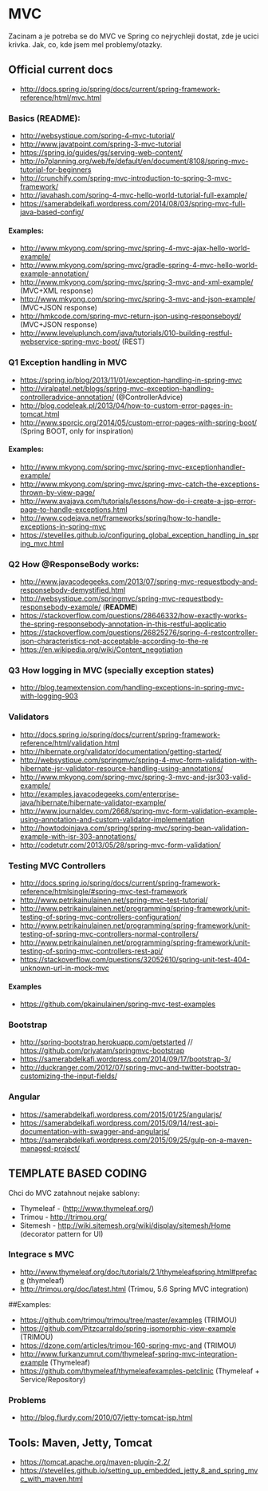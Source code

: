 # MVC
Zacinam a je potreba se do MVC ve Spring co nejrychleji dostat, zde je ucici krivka. Jak, co, kde jsem mel problemy/otazky.

## Official current docs
* http://docs.spring.io/spring/docs/current/spring-framework-reference/html/mvc.html

### Basics (**README**):
* http://websystique.com/spring-4-mvc-tutorial/
* http://www.javatpoint.com/spring-3-mvc-tutorial
* https://spring.io/guides/gs/serving-web-content/
* http://o7planning.org/web/fe/default/en/document/8108/spring-mvc-tutorial-for-beginners
* http://crunchify.com/spring-mvc-introduction-to-spring-3-mvc-framework/
* http://javahash.com/spring-4-mvc-hello-world-tutorial-full-example/
* https://samerabdelkafi.wordpress.com/2014/08/03/spring-mvc-full-java-based-config/

#### Examples:
* http://www.mkyong.com/spring-mvc/spring-4-mvc-ajax-hello-world-example/
* http://www.mkyong.com/spring-mvc/gradle-spring-4-mvc-hello-world-example-annotation/
* http://www.mkyong.com/spring-mvc/spring-3-mvc-and-xml-example/ (MVC+XML response)
* http://www.mkyong.com/spring-mvc/spring-3-mvc-and-json-example/ (MVC+JSON response)
* http://hmkcode.com/spring-mvc-return-json-using-responseboyd/ (MVC+JSON response)
* http://www.leveluplunch.com/java/tutorials/010-building-restful-webservice-spring-mvc-boot/ (REST)

### Q1 Exception handling in MVC
* https://spring.io/blog/2013/11/01/exception-handling-in-spring-mvc
* http://viralpatel.net/blogs/spring-mvc-exception-handling-controlleradvice-annotation/ (@ControllerAdvice)
* http://blog.codeleak.pl/2013/04/how-to-custom-error-pages-in-tomcat.html
* http://www.sporcic.org/2014/05/custom-error-pages-with-spring-boot/ (Spring BOOT, only for inspiration)

#### Examples:
* http://www.mkyong.com/spring-mvc/spring-mvc-exceptionhandler-example/
* http://www.mkyong.com/spring-mvc/spring-mvc-catch-the-exceptions-thrown-by-view-page/
* http://www.avajava.com/tutorials/lessons/how-do-i-create-a-jsp-error-page-to-handle-exceptions.html
* http://www.codejava.net/frameworks/spring/how-to-handle-exceptions-in-spring-mvc
* https://steveliles.github.io/configuring_global_exception_handling_in_spring_mvc.html

### Q2 How @ResponseBody works:
* http://www.javacodegeeks.com/2013/07/spring-mvc-requestbody-and-responsebody-demystified.html
* http://websystique.com/springmvc/spring-mvc-requestbody-responsebody-example/ (**README**)
* https://stackoverflow.com/questions/28646332/how-exactly-works-the-spring-responsebody-annotation-in-this-restful-applicatio
* https://stackoverflow.com/questions/26825276/spring-4-restcontroller-json-characteristics-not-acceptable-according-to-the-re
* https://en.wikipedia.org/wiki/Content_negotiation
 

### Q3 How logging in MVC (specially exception states)
* http://blog.teamextension.com/handling-exceptions-in-spring-mvc-with-logging-903

### Validators
* http://docs.spring.io/spring/docs/current/spring-framework-reference/html/validation.html
* http://hibernate.org/validator/documentation/getting-started/
* http://websystique.com/springmvc/spring-4-mvc-form-validation-with-hibernate-jsr-validator-resource-handling-using-annotations/
* http://www.mkyong.com/spring-mvc/spring-3-mvc-and-jsr303-valid-example/
* http://examples.javacodegeeks.com/enterprise-java/hibernate/hibernate-validator-example/
* http://www.journaldev.com/2668/spring-mvc-form-validation-example-using-annotation-and-custom-validator-implementation
* http://howtodoinjava.com/spring/spring-mvc/spring-bean-validation-example-with-jsr-303-annotations/
* http://codetutr.com/2013/05/28/spring-mvc-form-validation/
 

### Testing MVC Controllers
* http://docs.spring.io/spring/docs/current/spring-framework-reference/htmlsingle/#spring-mvc-test-framework
* http://www.petrikainulainen.net/spring-mvc-test-tutorial/
* http://www.petrikainulainen.net/programming/spring-framework/unit-testing-of-spring-mvc-controllers-configuration/
* http://www.petrikainulainen.net/programming/spring-framework/unit-testing-of-spring-mvc-controllers-normal-controllers/
* http://www.petrikainulainen.net/programming/spring-framework/unit-testing-of-spring-mvc-controllers-rest-api/
* https://stackoverflow.com/questions/32052610/spring-unit-test-404-unknown-url-in-mock-mvc

#### Examples
* https://github.com/pkainulainen/spring-mvc-test-examples

### Bootstrap
* http://spring-bootstrap.herokuapp.com/getstarted // https://github.com/priyatam/springmvc-bootstrap
* https://samerabdelkafi.wordpress.com/2014/09/17/bootstrap-3/
* http://duckranger.com/2012/07/spring-mvc-and-twitter-bootstrap-customizing-the-input-fields/

### Angular
* https://samerabdelkafi.wordpress.com/2015/01/25/angularjs/
* https://samerabdelkafi.wordpress.com/2015/09/14/rest-api-documentation-with-swagger-and-angularjs/
* https://samerabdelkafi.wordpress.com/2015/09/25/gulp-on-a-maven-managed-project/


## TEMPLATE BASED CODING
Chci do MVC zatahnout nejake sablony:
* Thymeleaf - (http://www.thymeleaf.org/)
* Trimou - http://trimou.org/
* Sitemesh  - http://wiki.sitemesh.org/wiki/display/sitemesh/Home (decorator pattern for UI)

### Integrace s MVC
* http://www.thymeleaf.org/doc/tutorials/2.1/thymeleafspring.html#preface (thymeleaf)
* http://trimou.org/doc/latest.html (Trimou, 5.6 Spring MVC integration)

##Examples:
* https://github.com/trimou/trimou/tree/master/examples (TRIMOU)
* https://github.com/Pitzcarraldo/spring-isomorphic-view-example (TRIMOU)
* https://dzone.com/articles/trimou-160-spring-mvc-and (TRIMOU)
* http://www.furkanzumrut.com/thymeleaf-spring-mvc-integration-example (Thymeleaf)
* https://github.com/thymeleaf/thymeleafexamples-petclinic (Thymeleaf + Service/Repository)

### Problems
* http://blog.flurdy.com/2010/07/jetty-tomcat-jsp.html

## Tools: Maven, Jetty, Tomcat
* https://tomcat.apache.org/maven-plugin-2.2/
* https://steveliles.github.io/setting_up_embedded_jetty_8_and_spring_mvc_with_maven.html
